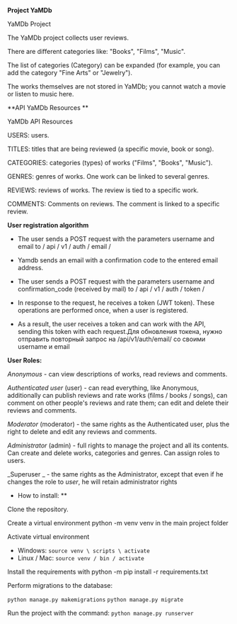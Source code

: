 **Project YaMDb**

YaMDb Project

The YaMDb project collects user reviews.

There are different categories like: "Books", "Films", "Music".

The list of categories (Category) can be expanded (for example, you can add the category "Fine Arts" or "Jewelry").

The works themselves are not stored in YaMDb; you cannot watch a movie or listen to music here.

**API YaMDb Resources **

YaMDb API Resources

USERS: users.

TITLES: titles that are being reviewed (a specific movie, book or song).

CATEGORIES: categories (types) of works ("Films", "Books", "Music").

GENRES: genres of works. One work can be linked to several genres.

REVIEWS: reviews of works. The review is tied to a specific work.

COMMENTS: Comments on reviews. The comment is linked to a specific review.

**User registration algorithm**

- The user sends a POST request with the parameters username and email to / api / v1 / auth / email /

- Yamdb sends an email with a confirmation code to the entered email address.
  
- The user sends a POST request with the parameters username and confirmation_code (received by mail) to / api / v1 / auth / token /

- In response to the request, he receives a token (JWT token). These operations are performed once, when a user is registered.
  
- As a result, the user receives a token and can work with the API, sending this token with each request.Для обновления токена, нужно отправить повторный запрос на /api/v1/auth/email/ со своими username и email

**User Roles:**

_Anonymous_ - can view descriptions of works, read reviews and comments.

_Authenticated user_ (user) - can read everything, like Anonymous, additionally can publish reviews and rate works (films / books / songs), can comment on other people's reviews and rate them; can edit and delete their reviews and comments.

_Moderator_ (moderator) - the same rights as the Authenticated user, plus the right to delete and edit any reviews and comments.

_Administrator_ (admin) - full rights to manage the project and all its contents. Can create and delete works, categories and genres. Can assign roles to users.

_Superuser _ - the same rights as the Administrator, except that even if he changes the role to _user_, he will retain administrator rights

* How to install: **

Clone the repository.

Create a virtual environment python -m venv venv in the main project folder

Activate virtual environment

- Windows: `source venv \ scripts \ activate`
- Linux / Mac: `source venv / bin / activate`
  
Install the requirements with python -m pip install -r requirements.txt

Perform migrations to the database:

`python manage.py makemigrations`
`python manage.py migrate`

Run the project with the command:
`python manage.py runserver`
